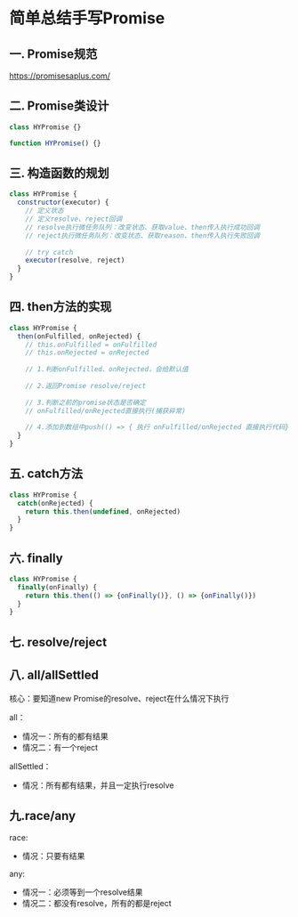 # 简单总结手写Promise

## 一. Promise规范

<https://promisesaplus.com/>

## 二. Promise类设计

```js
class HYPromise {}
```

```js
function HYPromise() {}
```

## 三. 构造函数的规划

```js
class HYPromise {
  constructor(executor) {
    // 定义状态
    // 定义resolve、reject回调
    // resolve执行微任务队列：改变状态、获取value、then传入执行成功回调
    // reject执行微任务队列：改变状态、获取reason、then传入执行失败回调
    
    // try catch
    executor(resolve, reject)
  }
}
```

## 四. then方法的实现

```js
class HYPromise {
  then(onFulfilled, onRejected) {
    // this.onFulfilled = onFulfilled
    // this.onRejected = onRejected
    
    // 1.判断onFulfilled、onRejected，会给默认值
    
    // 2.返回Promise resolve/reject
    
    // 3.判断之前的promise状态是否确定
    // onFulfilled/onRejected直接执行(捕获异常)
    
    // 4.添加到数组中push(() => { 执行 onFulfilled/onRejected 直接执行代码})
  }
}
```

## 五. catch方法

```js
class HYPromise {
  catch(onRejected) {
    return this.then(undefined, onRejected)
  }
}
```

## 六. finally

```js
class HYPromise {
  finally(onFinally) {
    return this.then(() => {onFinally()}, () => {onFinally()})
  }
}
```

## 七. resolve/reject

## 八. all/allSettled

核心：要知道new Promise的resolve、reject在什么情况下执行

all：

* 情况一：所有的都有结果
* 情况二：有一个reject

allSettled：

* 情况：所有都有结果，并且一定执行resolve

## 九.race/any

race:

* 情况：只要有结果

any:

* 情况一：必须等到一个resolve结果
* 情况二：都没有resolve，所有的都是reject
